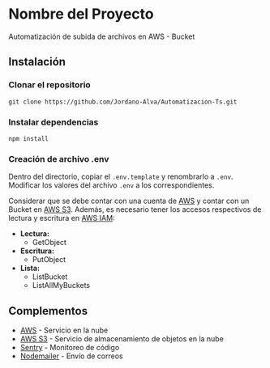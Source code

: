 # Nombre del Proyecto
Automatización de subida de archivos en AWS - Bucket

## Instalación

### Clonar el repositorio
`git clone https://github.com/Jordano-Alva/Automatizacion-Ts.git`

### Instalar dependencias
`npm install`

### Creación de archivo .env
Dentro del directorio, copiar el `.env.template` y renombrarlo a `.env`. Modificar los valores del archivo `.env` a los correspondientes.

Considerar que se debe contar con una cuenta de [AWS](https://aws.amazon.com/) y contar con un Bucket en [AWS S3](https://aws.amazon.com/s3/). Además, es necesario tener los accesos respectivos de lectura y escritura en [AWS IAM](https://aws.amazon.com/iam/):

- **Lectura:**
  - GetObject
- **Escritura:**
  - PutObject
- **Lista:**
  - ListBucket
  - ListAllMyBuckets

## Complementos

- [AWS](https://aws.amazon.com/) - Servicio en la nube
- [AWS S3](https://aws.amazon.com/s3/) - Servicio de almacenamiento de objetos en la nube
- [Sentry](https://sentry.io/) - Monitoreo de código
- [Nodemailer](https://nodemailer.com/) - Envío de correos

